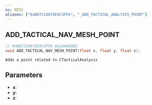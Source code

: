 ```yaml
---
ns: MISC
aliases: ["0xB8721407EE9C3FF6", "_ADD_TACTICAL_ANALYSIS_POINT"]
---
```

## ADD_TACTICAL_NAV_MESH_POINT

```c
// 0xB8721407EE9C3FF6 0x24A4E0B2
void ADD_TACTICAL_NAV_MESH_POINT(float x, float y, float z);
```

```
Adds a point related to CTacticalAnalysis
```

## Parameters
* **x**: 
* **y**: 
* **z**: 

